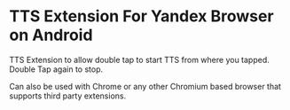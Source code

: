# TTS Extension For Yandex Browser on Android
TTS Extension to allow double tap to start TTS from where you tapped. Double Tap again to stop.

Can also be used with Chrome or any other Chromium based browser that supports third party extensions.
